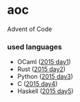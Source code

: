 # aoc
Advent of Code

### used languages

- OCaml ([2015 day1](https://github.com/leushkin/aoc/tree/main/2015/day01))
- Rust ([2015 day2](https://github.com/leushkin/aoc/tree/main/2015/day02))
- Python ([2015 day3](https://github.com/leushkin/aoc/tree/main/2015/day03))
- C ([2015 day4](https://github.com/leushkin/aoc/tree/main/2015/day04))
- Haskell ([2015 day5](https://github.com/leushkin/aoc/tree/main/2015/day05))